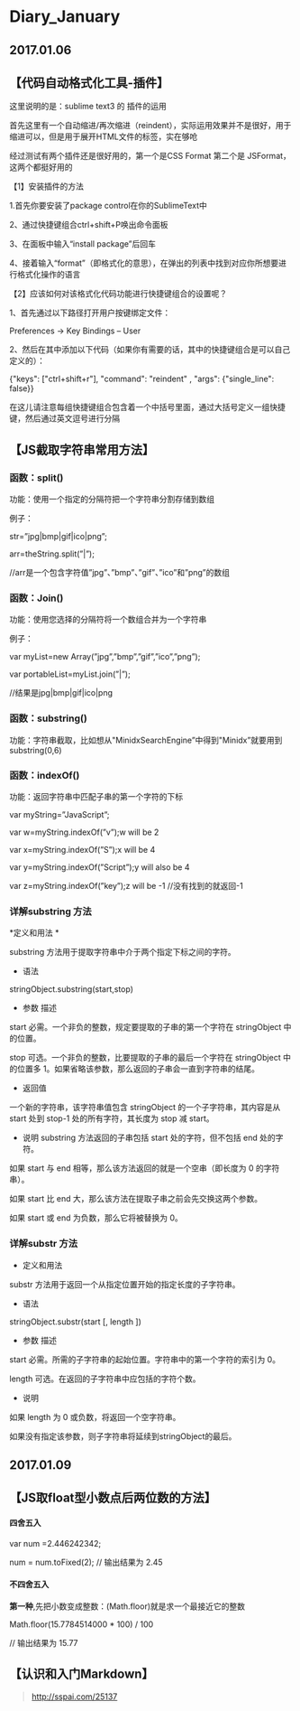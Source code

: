 # Diary_January
## 2017.01.06 
## 【代码自动格式化工具-插件】

这里说明的是：sublime text3 的 插件的运用

首先这里有一个自动缩进/再次缩进（reindent），实际运用效果并不是很好，用于缩进可以，但是用于展开HTML文件的标签，实在够呛

经过测试有两个插件还是很好用的，第一个是CSS Format 第二个是 JSFormat，这两个都挺好用的

【1】安装插件的方法

1.首先你要安装了package control在你的SublimeText中

2、通过快捷键组合ctrl+shift+P唤出命令面板

3、在面板中输入“install package”后回车

4、接着输入“format”（即格式化的意思），在弹出的列表中找到对应你所想要进行格式化操作的语言


【2】应该如何对该格式化代码功能进行快捷键组合的设置呢？

1、首先通过以下路径打开用户按键绑定文件：

Preferences → Key Bindings – User

2、然后在其中添加以下代码（如果你有需要的话，其中的快捷键组合是可以自己定义的）：

{"keys": ["ctrl+shift+r"], "command": "reindent" , "args": {"single_line": false}}

在这儿请注意每组快捷键组合包含着一个中括号里面，通过大括号定义一组快捷键，然后通过英文逗号进行分隔

## 【JS截取字符串常用方法】
### 函数：split() 

功能：使用一个指定的分隔符把一个字符串分割存储到数组 

例子： 

str=”jpg|bmp|gif|ico|png”; 

arr=theString.split(”|”); 

//arr是一个包含字符值”jpg”、”bmp”、”gif”、”ico”和”png”的数组 

### 函数：Join() 

功能：使用您选择的分隔符将一个数组合并为一个字符串 

例子： 

var myList=new Array(”jpg”,”bmp”,”gif”,”ico”,”png”); 

var portableList=myList.join(”|”); 

//结果是jpg|bmp|gif|ico|png 

### 函数：substring() 

功能：字符串截取，比如想从"MinidxSearchEngine”中得到"Minidx”就要用到substring(0,6) 

### 函数：indexOf() 
功能：返回字符串中匹配子串的第一个字符的下标 

var myString=”JavaScript”; 

var w=myString.indexOf(”v”);w will be 2 

var x=myString.indexOf(”S”);x will be 4 

var y=myString.indexOf(”Script”);y will also be 4 

var z=myString.indexOf(”key”);z will be -1  //没有找到的就返回-1

### 详解substring 方法 

*定义和用法 *

substring 方法用于提取字符串中介于两个指定下标之间的字符。 

* 语法

stringObject.substring(start,stop) 

* 参数 描述

start 必需。一个非负的整数，规定要提取的子串的第一个字符在 stringObject 中的位置。 

stop 可选。一个非负的整数，比要提取的子串的最后一个字符在 stringObject 中的位置多 1。如果省略该参数，那么返回的子串会一直到字符串的结尾。 

* 返回值 

一个新的字符串，该字符串值包含 stringObject 的一个子字符串，其内容是从 start 处到 stop-1 处的所有字符，其长度为 stop 减 start。 

* 说明 
substring 方法返回的子串包括 start 处的字符，但不包括 end 处的字符。 

如果 start 与 end 相等，那么该方法返回的就是一个空串（即长度为 0 的字符串）。 
 
如果 start 比 end 大，那么该方法在提取子串之前会先交换这两个参数。 

如果 start 或 end 为负数，那么它将被替换为 0。 

### 详解substr 方法 

* 定义和用法 

substr 方法用于返回一个从指定位置开始的指定长度的子字符串。 

* 语法 

stringObject.substr(start [, length ]) 

* 参数 描述 

start 必需。所需的子字符串的起始位置。字符串中的第一个字符的索引为 0。 

length 可选。在返回的子字符串中应包括的字符个数。 

* 说明 

如果 length 为 0 或负数，将返回一个空字符串。 

如果没有指定该参数，则子字符串将延续到stringObject的最后。 

## 2017.01.09 

## 【JS取float型小数点后两位数的方法】

#### 四舍五入

var num =2.446242342;

num = num.toFixed(2); // 输出结果为 2.45

#### 不四舍五入

**第一种**,先把小数变成整数：(Math.floor)就是求一个最接近它的整数

Math.floor(15.7784514000 * 100) / 100  

// 输出结果为 15.77


## 【认识和入门Markdown】
> http://sspai.com/25137
